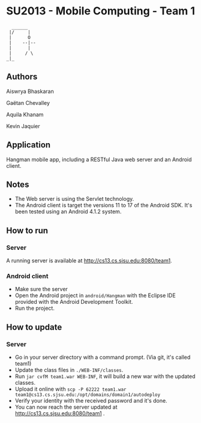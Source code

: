 SU2013 - Mobile Computing - Team 1
==================================

      ______
     |/     |
     |      O  
     |    --|--
     |      |
     |     / \
    _|_
    

Authors
-------

Aiswrya Bhaskaran

Gaëtan Chevalley

Aquila Khanam

Kevin Jaquier

Application
-----------

Hangman mobile app, including a RESTful Java web server and an Android client.

Notes
-----

* The Web server is using the Servlet technology. 
* The Android client is target the versions 11 to 17 of the Android SDK. It's been tested using an Android 4.1.2 system.

How to run
----------

### Server

A running server is available at http://cs13.cs.sjsu.edu:8080/team1.

### Android client

* Make sure the server 
* Open the Android project in `android/Hangman` with the Eclipse IDE provided with the Android Development Toolkit.
* Run the project.

How to update
-------------

### Server

* Go in your server directory with a command prompt. (Via git, it's called team1)
* Update the class files in `./WEB-INF/classes`.
* Run `jar cvfM team1.war WEB-INF`, it will build a new war with the updated classes.
* Upload it online with `scp -P 62222 team1.war team1@cs13.cs.sjsu.edu:/opt/domains/domain1/autodeploy`
* Verify your identity with the received password and it's done.
* You can now reach the server updated at http://cs13.cs.sjsu.edu:8080/team1 .

